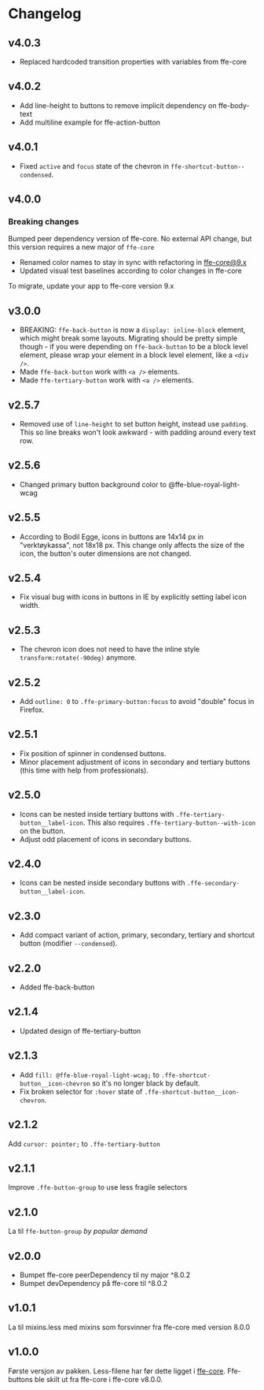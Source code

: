 # Changelog

## v4.0.3
* Replaced hardcoded transition properties with variables from ffe-core

## v4.0.2
* Add line-height to buttons to remove implicit dependency on ffe-body-text
* Add multiline example for ffe-action-button

## v4.0.1
* Fixed `active` and `focus` state of the chevron in `ffe-shortcut-button--condensed`.

## v4.0.0

### Breaking changes

Bumped peer dependency version of ffe-core. No external API change, but this version requires a new major of `ffe-core`

* Renamed color names to stay in sync with refactoring in ffe-core@9.x
* Updated visual test baselines according to color changes in ffe-core

To migrate, update your app to ffe-core version 9.x

## v3.0.0
* BREAKING: `ffe-back-button` is now a `display: inline-block` element, which might break some layouts.
Migrating should be pretty simple though - if you were depending on `ffe-back-button` to be a block level
element, please wrap your element in a block level element, like a `<div />`.
* Made `ffe-back-button` work with `<a />` elements.
* Made `ffe-tertiary-button` work with `<a />` elements.

## v2.5.7
* Removed use of `line-height` to set button height, instead use `padding`. This so line breaks won't look awkward - with padding around every text row.

## v2.5.6
* Changed primary button background color to @ffe-blue-royal-light-wcag

## v2.5.5
* According to Bodil Egge, icons in buttons are 14x14 px in "verktøykassa", not 18x18 px. This change only affects the size of the icon, the button's outer dimensions are not changed.

## v2.5.4
* Fix visual bug with icons in buttons in IE by explicitly setting label icon width.

## v2.5.3
* The chevron icon does not need to have the inline style `transform:rotate(-90deg)` anymore.

## v2.5.2
* Add `outline: 0` to `.ffe-primary-button:focus` to avoid "double" focus in Firefox.

## v2.5.1
* Fix position of spinner in condensed buttons.
* Minor placement adjustment of icons in secondary and tertiary buttons (this time with help from professionals).

## v2.5.0
* Icons can be nested inside tertiary buttons with `.ffe-tertiary-button__label-icon`.
This also requires `.ffe-tertiary-button--with-icon` on the button.
* Adjust odd placement of icons in secondary buttons.

## v2.4.0
* Icons can be nested inside secondary buttons with `.ffe-secondary-button__label-icon`.

## v2.3.0
* Add compact variant of action, primary, secondary, tertiary and shortcut button (modifier `--condensed`).

## v2.2.0
* Added ffe-back-button

## v2.1.4
* Updated design of ffe-tertiary-button

## v2.1.3
* Add `fill: @ffe-blue-royal-light-wcag;` to `.ffe-shortcut-button__icon-chevron` so it's no longer black by default.
* Fix broken selector for `:hover` state of `.ffe-shortcut-button__icon-chevron`.

## v2.1.2

Add `cursor: pointer;` to `.ffe-tertiary-button`

## v2.1.1

Improve `.ffe-button-group` to use less fragile selectors

## v2.1.0

La til `ffe-button-group` _by popular demand_

## v2.0.0

* Bumpet ffe-core peerDependency til ny major ^8.0.2
* Bumpet devDependency på ffe-core til ^8.0.2

## v1.0.1

La til mixins.less med mixins som forsvinner fra ffe-core med version 8.0.0

## v1.0.0

Første versjon av pakken. Less-filene har før dette ligget i [ffe-core](https://stash.intern.sparebank1.no/projects/FFE/repos/ffe-core/browse/).
Ffe-buttons ble skilt ut fra ffe-core i ffe-core v8.0.0.

